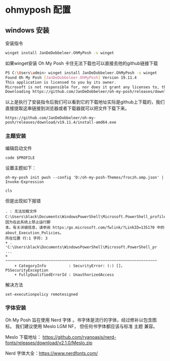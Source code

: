 # ohmyposh 配置

## windows 安装

安装指令

~~~ bash
winget install JanDeDobbeleer.OhMyPosh -s winget
~~~

如果winget安装 Oh My Posh 卡住无法下载也可以直接去他的github链接下载

~~~bash
PS C:\Users\admin> winget install JanDeDobbeleer.OhMyPosh -s winget
Found Oh My Posh [JanDeDobbeleer.OhMyPosh] Version 19.11.4
This application is licensed to you by its owner.
Microsoft is not responsible for, nor does it grant any licenses to, third-party packages.
Downloading https://github.com/JanDeDobbeleer/oh-my-posh/releases/download/v19.11.4/install-amd64.exe
~~~

以上是执行了安装指令后我们可以看到它的下载地址实际是github上下载的，我们直接提取这串链接到浏览器或者下载器就可以把文件下载下来。
~~~
https://github.com/JanDeDobbeleer/oh-my-posh/releases/download/v19.11.4/install-amd64.exe
~~~

### 主题安装
编辑启动文件

```shell
code $PROFILE
```

设置主题如下：
```shell
oh-my-posh init pwsh --config 'D:/oh-my-posh-Themes/froczh.omp.json' | Invoke-Expression

cls
```
但是出现如下报错

```shell
. : 无法加载文件 C:\Users\black\Documents\WindowsPowerShell\Microsoft.PowerShell_profile.ps1，因为在此系统上禁止运行脚
本。有关详细信息，请参阅 https:/go.microsoft.com/fwlink/?LinkID=135170 中的 about_Execution_Policies。
所在位置 行:1 字符: 3
+ . 'C:\Users\black\Documents\WindowsPowerShell\Microsoft.PowerShell_pr ...
+   ~~~~~~~~~~~~~~~~~~~~~~~~~~~~~~~~~~~~~~~~~~~~~~~~~~~~~~~~~~~~~~~~~~~
    + CategoryInfo          : SecurityError: (:) []，PSSecurityException
    + FullyQualifiedErrorId : UnauthorizedAccess
```

解决方法

```shell
set-executionpolicy remotesigned
```

### 字体安装

Oh My Posh 旨在使用 Nerd 字体 。书字体是流行的字体，经过修补以包含图标。 我们建议使用 Meslo LGM NF， 但任何书字体都应该与标准 主题 兼容。 

Meslo 下载地址： https://github.com/ryanoasis/nerd-fonts/releases/download/v2.1.0/Meslo.zip

Nerd 字体大全：https://www.nerdfonts.com/